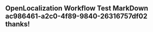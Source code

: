 <properties
ms.topic="hero-topic"
ms.test1="hero-topic"
ms.test2="test"/>

## OpenLocalization Workflow Test MarkDown ac986461-a2c0-4f89-9840-26316757df02 thanks!

